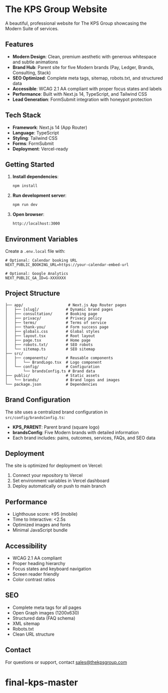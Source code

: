 # The KPS Group Website

A beautiful, professional website for The KPS Group showcasing the Modern Suite of services.

## Features

- **Modern Design**: Clean, premium aesthetic with generous whitespace and subtle animations
- **Brand Hub**: Parent site for five Modern brands (Pay, Ledger, Brands, Consulting, Stack)
- **SEO Optimized**: Complete meta tags, sitemap, robots.txt, and structured data
- **Accessible**: WCAG 2.1 AA compliant with proper focus states and labels
- **Performance**: Built with Next.js 14, TypeScript, and Tailwind CSS
- **Lead Generation**: FormSubmit integration with honeypot protection

## Tech Stack

- **Framework**: Next.js 14 (App Router)
- **Language**: TypeScript
- **Styling**: Tailwind CSS
- **Forms**: FormSubmit
- **Deployment**: Vercel-ready

## Getting Started

1. **Install dependencies**:
   ```bash
   npm install
   ```

2. **Run development server**:
   ```bash
   npm run dev
   ```

3. **Open browser**:
   ```
   http://localhost:3000
   ```

## Environment Variables

Create a `.env.local` file with:

```env
# Optional: Calendar booking URL
NEXT_PUBLIC_BOOKING_URL=https://your-calendar-embed-url

# Optional: Google Analytics
NEXT_PUBLIC_GA_ID=G-XXXXXXX
```

## Project Structure

```
├── app/                    # Next.js App Router pages
│   ├── [slug]/            # Dynamic brand pages
│   ├── consultation/      # Booking page
│   ├── privacy/           # Privacy policy
│   ├── terms/             # Terms of service
│   ├── thank-you/         # Form success page
│   ├── globals.css        # Global styles
│   ├── layout.tsx         # Root layout
│   ├── page.tsx           # Home page
│   ├── robots.txt/        # SEO robots
│   └── sitemap.ts         # SEO sitemap
├── src/
│   ├── components/        # Reusable components
│   │   └── BrandLogo.tsx  # Logo component
│   └── config/            # Configuration
│       └── brandsConfig.ts # Brand data
├── public/                # Static assets
│   └── brands/            # Brand logos and images
└── package.json           # Dependencies
```

## Brand Configuration

The site uses a centralized brand configuration in `src/config/brandsConfig.ts`:

- **KPS_PARENT**: Parent brand (square logo)
- **brandsConfig**: Five Modern brands with detailed information
- Each brand includes: pains, outcomes, services, FAQs, and SEO data

## Deployment

The site is optimized for deployment on Vercel:

1. Connect your repository to Vercel
2. Set environment variables in Vercel dashboard
3. Deploy automatically on push to main branch

## Performance

- Lighthouse score: ≥95 (mobile)
- Time to Interactive: <2.5s
- Optimized images and fonts
- Minimal JavaScript bundle

## Accessibility

- WCAG 2.1 AA compliant
- Proper heading hierarchy
- Focus states and keyboard navigation
- Screen reader friendly
- Color contrast ratios

## SEO

- Complete meta tags for all pages
- Open Graph images (1200x630)
- Structured data (FAQ schema)
- XML sitemap
- Robots.txt
- Clean URL structure

## Contact

For questions or support, contact sales@thekpsgroup.com
# final-kps-master

